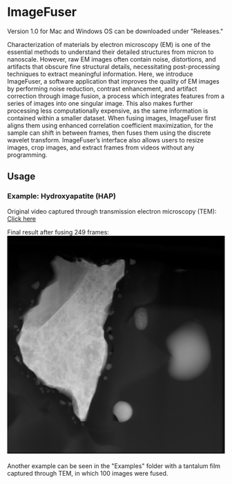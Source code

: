 # ImageFuser

Version 1.0 for Mac and Windows OS can be downloaded under "Releases."

Characterization of materials by electron microscopy (EM) is one of the essential methods to
understand their detailed structures from micron to nanoscale. However, raw EM images often
contain noise, distortions, and artifacts that obscure fine structural details, necessitating 
post-processing techniques to extract meaningful information. Here, we introduce ImageFuser, a
software application that improves the quality of EM images by performing noise reduction,
contrast enhancement, and artifact correction through image fusion, a process which integrates
features from a series of images into one singular image. This also makes further processing less
computationally expensive, as the same information is contained within a smaller dataset. When
fusing images, ImageFuser first aligns them using enhanced correlation coefficient
maximization, for the sample can shift in between frames, then fuses them using the discrete
wavelet transform. ImageFuser’s interface also allows users to resize images, crop images, and
extract frames from videos without any programming.

## Usage

### Example: Hydroxyapatite (HAP)

Original video captured through transmission electron microscopy (TEM): [Click here](https://www.dropbox.com/scl/fo/2hpp3uekg4ot36icgn0gw/ACLR7ox9yQ3NmNZv4ATOxE4/004-videoprocessing?dl=0&preview=20240716+HAADF-BF+1146+64000+x-151.mpg&rlkey=19fl0d3ub18bv2pykhmputds1&subfolder_nav_tracking=1)

Final result after fusing 249 frames: ![Fused HAP](https://github.com/allisonylee/ImageFuser/raw/refs/heads/main/examples/fusedHAP.tif)
<br/><br/>
Another example can be seen in the "Examples" folder with a tantalum film captured through TEM, in which 100 images were fused.
